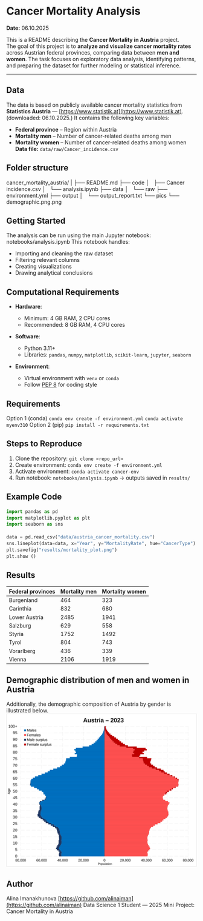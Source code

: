# Cancer Mortality Analysis  
**Date:** 06.10.2025  

This is a README describing the **Cancer Mortality in Austria** project.  
The goal of this project is to **analyze and visualize cancer mortality rates** across Austrian federal provinces, comparing data between **men and women**. The task focuses on exploratory data analysis, identifying patterns, and preparing the dataset for further modeling or statistical inference.  

---

## Data
The data is based on publicly available cancer mortality statistics from **Statistics Austria**  — [https://www.statistik.at](https://www.statistik.at). (downloaded: 06.10.2025.)
It contains the following key variables:
- **Federal province** – Region within Austria  
- **Mortality men** – Number of cancer-related deaths among men  
- **Mortality women** – Number of cancer-related deaths among women  
**Data file:** `data/raw/Cancer_incidence.csv`

## Folder structure 
cancer_mortality_austria/
|
├── README.md
├── code
│   ├── Cancer incidence.csv
│   └── analysis.ipynb
├── data
│   └── raw
├── environment.yml
├── output
│   └── output_report.txt
└── pics
    └── demographic.png.png

## Getting Started 
The analysis can be run using the main Jupyter notebook: notebooks/analysis.ipynb
This notebook handles:
- Importing and cleaning the raw dataset  
- Filtering relevant columns  
- Creating visualizations  
- Drawing analytical conclusions  

## **Computational Requirements**
- **Hardware**:  
  - Minimum: 4 GB RAM, 2 CPU cores  
  - Recommended: 8 GB RAM, 4 CPU cores  

- **Software**:  
  - Python 3.11+  
  - Libraries: `pandas`, `numpy`, `matplotlib`, `scikit-learn`, `jupyter`, `seaborn`

- **Environment**:  
  - Virtual environment with `venv` or `conda`  
  - Follow [PEP 8](https://peps.python.org/pep-0008/) for coding style  

## Requirements
Option 1 (conda)
`conda env create -f environment.yml`
`conda activate myenv310`
Option 2 (pip)
`pip install -r requirements.txt`

## Steps to Reproduce
1. Clone the repository: `git clone <repo_url>`
2. Create environment: `conda env create -f environment.yml`
3. Activate environment: `conda activate cancer-env`
4. Run notebook: `notebooks/analysis.ipynb` → outputs saved in `results/`

## Example Code
```python
import pandas as pd
import matplotlib.pyplot as plt
import seaborn as sns

data = pd.read_csv("data/austria_cancer_mortality.csv")
sns.lineplot(data=data, x="Year", y="MortalityRate", hue="CancerType")
plt.savefig("results/mortality_plot.png")
plt.show ()
```

## Results
| Federal provinces | Mortality men | Mortality women |
|------------------|---------------|----------------|
| Burgenland        | 464           | 323            |
| Carinthia         | 832           | 680            |
| Lower Austria     | 2485          | 1941           |
| Salzburg          | 629           | 558            |
| Styria            | 1752          | 1492           |
| Tyrol             | 804           | 743            |
| Vorarlberg        | 436           | 339            |
| Vienna            | 2106          | 1919           |

## Demographic distribution of men and women in Austria
Additionally, the demographic composition of Austria by gender is illustrated below.
![Demographics of Austria](pics/demographic.png.png)

## Author 
Alina Imanakhunova [https://github.com/alinaiman](https://github.com/alinaiman)
Data Science 1 Student — 2025
Mini Project: Cancer Mortality in Austria 
